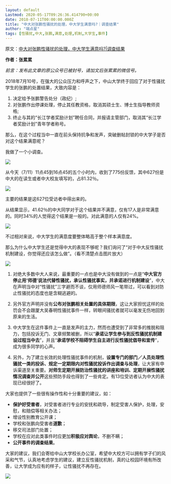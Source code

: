 ```yaml
---
layout: default
Lastmod: 2020-05-17T09:26:36.414790+00:00
date: 2018-07-11T00:00:00.000Z
title: "中大对张鹏性骚扰的处理，中大学生满意吗?｜调查结果"
author: "端点星"
tags: [性骚扰,中大,张鹏,满意,处理,机制,大学生,事件]
---
```


原文：[中大对张鹏性骚扰的处理，中大学生满意吗?|调查结果](https://mp.weixin.qq.com/s/GGCX3zLGlZitbOh7mLhwHw)

**作者：张累累**

_前言：发布此文章的原公众号已被封号，请加文后张累累的微信号。_

2018年7月10号，在强大的公众压力和呼声之下，中山大学终于回应了对于性骚扰学生的张鹏的处置结果，大致内容是：

1.  决定给予张鹏警告处分（政纪）; 
2.  对张鹏作出停课处理，停止其任教资格，取消其硕士生、博士生指导教师资格; 
3.  终止与其的“长江学者奖励计划”聘任合同，并报请主管部门，取消其“长江学者奖励计划”青年学者称号。

那么，在这个过程当中一直在前头保持抗争和发声，突破删帖封锁的中大学子是否对这个结果满意呢？

我做了一个小调查。

![](https://images.weserv.nl/?url=https%3A//i.loli.net/2018/07/11/5b4626bf42bab.png)

从今天（7/11）11点45到16点45的五个小时内，收到了775份反馈，其中627份是中大的在读生或者中大校友填写的，占81.32％。

![](https://images.weserv.nl/?url=https%3A//i.loli.net/2018/07/11/5b4626a58304c.png)

主要的结果是这627位受访者中得出来的。

从结果显示，41.62％的中大同学对于这个结果并不满意，仅有17人是非常满意的。同时34%的人觉得这个结果是一般的。对此满意的人仅有24%。

![](https://images.weserv.nl/?url=https%3A//i.loli.net/2018/07/11/5b4626b15bbd2.png)

不过相对来说，中大学生的满意度要整体略高于整个样本满意度。

那么为什么中大学生还是觉得中大的表现不够呢？我们询问了“对于中大反性骚扰机制建设，你觉得还应该怎么做”。（看不清楚点击图片放大）

![](https://images.weserv.nl/?url=https%3A//i.loli.net/2018/07/11/5b4626bf048aa.png)

1.  对绝大多数中大人来说，最重要的一点也是中大没有做到的一点是“**中大官方停止用‘师德’说法代替性骚扰，承认性骚扰事实，并承诺进行机制建设**”，中大在声明当中对“性骚扰”三字避而不谈，仅用师德师风一笔带过，可以看到对防止性骚扰的态度也是含糊逃避的。
    
2.  另外官方声明并没有**公布对张鹏相关处置的具体期限**，这让大家担忧这样的处罚会不会跟厦大吴春明性骚扰事件一样，转眼间骚扰者就可以毫发无伤地回到原来的生活。
    
3.  中大学生在这件事件上一直是发声的主力，然而也遭受到了非常多的推脱和阻力，包括投诉无门、文章频繁被删，所以“**承诺让学生参与到反性骚扰机制建设过程当中去**”，并且“**承诺学校不阻碍学生自主进行反性骚扰倡导和宣传**”，成为很多同学的心声。
    
4.  另外，为了建立长效的处理性骚扰事件的机制，**设置专门的部门／人员处理性骚扰一类的投诉、规定一定期限内对性骚扰投诉作出调查与处理**，让大家有申诉渠道至关重要。**对师生定期开展防治性骚扰的讲座和培训、定期开展性骚扰情况调查并公开**这些预防手段也得到了一些肯定。有13位受访者认为中大的表现已经很好了。
    

大家也提供了一些很有操作性和十分重要的建议，如：

*   **保护好受害者**，对受害者进行专业的安抚和疏导，制定受害人保护，处理，安慰，和赔偿等相关办法；
*   增设性别教育公开课；
*   学校和张鹏向受害者**道歉**；
*   移交司法部门处置；
*   学校在应对此类事件时应更加**积极应对舆论**，不删不瞒；
*   **公开事件的调查结果**。

大家的建议，我们会寄给中山大学校长办公室，希望中大校方可以拥有学子们的风采和气节，认真地考虑学生的建议，建立反性骚扰机制，真的让校园环境有所改善，让大学成为应有的样子，让性骚扰不再存在。

![](https://images.weserv.nl/?url=https%3A//i.loli.net/2018/07/11/5b4626bf4877e.png)

